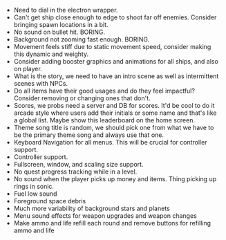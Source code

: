 - Need to dial in the electron wrapper.
- Can't get ship close enough to edge to shoot far off enemies. Consider bringing spawn locations in a bit.
- No sound on bullet hit. BORING.
- Background not zooming fast enough. BORING.
- Movement feels stiff due to static movement speed, consider making this dynamic and weighty.
- Consider adding booster graphics and animations for all ships, and also on player.
- What is the story, we need to have an intro scene as well as intermittent scenes with NPCs.
- Do all items have their good usages and do they feel impactful? Consider removing or changing ones that don't.
- Scores, we probs need a server and DB for scores. It'd be cool to do it arcade style where users add their initials or some name and that's like a global list. Maybe show this leaderboard on the home screen.
- Theme song title is random, we should pick one from what we have to be the primary theme song and always use that one.
- Keyboard Navigation for all menus. This will be crucial for controller support.
- Controller support.
- Fullscreen, window, and scaling size support.
- No quest progress tracking while in a level.
- No sound when the player picks up money and items. Thing picking up rings in sonic.
- Fuel low sound
- Foreground space debris
- Much more variability of background stars and planets
- Menu sound effects for weapon upgrades and weapon changes
- Make ammo and life refill each round and remove buttons for refilling ammo and life
